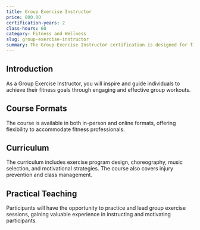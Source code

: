 ```yaml
---
title: Group Exercise Instructor
price: 800.00
certification-years: 2
class-hours: 60
category: Fitness and Wellness
slug: group-exercise-instructor
summary: The Group Exercise Instructor certification is designed for fitness professionals specializing in group fitness classes. This comprehensive course covers exercise program design, choreography, and motivation techniques. It equips candidates with the skills needed to lead safe and effective group exercise sessions.
---
```


## Introduction

As a Group Exercise Instructor, you will inspire and guide individuals to achieve their fitness goals through engaging and effective group workouts.

## Course Formats

The course is available in both in-person and online formats, offering flexibility to accommodate fitness professionals.

## Curriculum

The curriculum includes exercise program design, choreography, music selection, and motivational strategies. The course also covers injury prevention and class management.

## Practical Teaching

Participants will have the opportunity to practice and lead group exercise sessions, gaining valuable experience in instructing and motivating participants.

